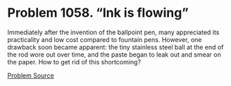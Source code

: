 # Problem 1058. “Ink is flowing”

Immediately after the invention of the ballpoint pen, many appreciated its practicality and low cost compared to fountain pens. However, one drawback soon became apparent: the tiny stainless steel ball at the end of the rod wore out over time, and the paste began to leak out and smear on the paper. How to get rid of this shortcoming?

[Problem Source](https://www.trizland.ru/tasks/5504/)